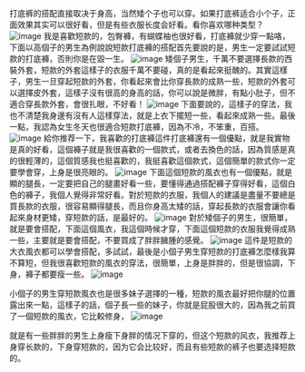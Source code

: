 打底裤的搭配直接取决于身高，当然矮个子也可以穿。如果打底裤适合小个子，正面效果其实可以很好看，但是有些衣服长度会好看。看你喜欢哪种类型？
![image](https://user-images.githubusercontent.com/97779466/150311872-f92b3c65-18a9-4c3f-bb99-bb00b4f24c64.png)
我是喜歡短款的，包臀褲，有蝴蝶袖也很好看，打底褲就少穿一點咯，下面以高個子的男生為例說說短款打底褲的搭配首先要說的是，男生一定要試試短款的打底褲，否則你是在毀一生。
![image](https://user-images.githubusercontent.com/97779466/150311961-706adc3c-6f0b-4b5b-8243-f33322edf18f.png)
矮個子男生，千萬不要選擇長款的西裝外套，短款的外套這樣子的衣服千萬不要碰，真的是看起來挺醜的。其實這樣子，男生一旦穿起短款的外套，你看起來會比你穿長款的成熟一些，短款的外套可以選擇皮外套，這樣子沒有很高的身高的話，你可以說是微胖，有點小肚子，但不適合穿長款外套，會很扎眼，不好看！
![image](https://p4.itc.cn/images01/20210506/cd51248e85e8406b9b7abbcad45a3489.jpeg)
下面要說的，這樣子的穿法，我也不清楚我身邊有沒有人這樣穿法，就是上衣下擺短一些，看起來成熟一些。最後一點，我認為女生冬天也很適合短款打底褲，因為不冷，不笨重，百搭。
![image](https://user-images.githubusercontent.com/97779466/150312797-6e397983-35fe-41e5-9281-bb18f70a4de4.png)
給你推荐一下，我喜歡的打底褲這件打底褲還有一個優點，就是我實物是真的好看，這個褲子就是我很喜歡的一個款式，或者去換色的話，因為質感是真的很輕薄的，這個質感我也挺喜歡的，我挺喜歡這個款式，這個簡單的款式你一定要學會穿，上身是很亮眼的。
![image](https://user-images.githubusercontent.com/97779466/150312872-8b8d43bc-4a5f-42ac-98c3-313fd9321b5a.png)
下面這個短款的風衣也有一個優點，就是顯的腿長，一定要把自己的腿畫好看一些，要懂得通過搭配褲子穿得好看，這個白色的褲子，我個人覺得非常好看。對於短款的衣服，我個人的建議是盡量不要總是買長款的衣服，很容易顯得腿長，而且你身高太矮的話，穿起長款的衣服會讓你看起來身材更矮，穿短款的話，是最好的。
![image](https://user-images.githubusercontent.com/97779466/150312951-90d974f7-8db9-4308-b0e3-698ca7610051.png)
對於矮個子的男生，很簡單，就是要會搭配，下面這個風衣，我這個時候才穿，下面這個短款的衣服我覺得成熟一些，主要就是要會搭配，不要買成了胖胖臃腫的感覺。
![image](https://user-images.githubusercontent.com/97779466/150313008-881ca84b-ed65-4022-8737-4e620e6dcfca.png)
這件是短款的大衣風衣都可以學會搭配，多試試，最後是小個子男生穿短款的打底褲怎麼樣我算不算短，但我很喜歡短款的風衣的穿法，很簡單，上身是胖胖的，但是很協調，下身，褲子都要瘦一些。
![image](https://user-images.githubusercontent.com/97779466/150313048-5ff28688-c442-4c20-a727-163946e6012d.png)

小個子的男生穿短款風衣也是很多妹子選擇的一種，短款的風衣最好把你腿的位置露出來一點，這樣子的話，個子長一些的妹子，你就是屁股很大的，因為我之前買了一個短款的風衣，它比較修身，
![image](https://user-images.githubusercontent.com/97779466/150313076-add07157-d473-4538-9607-ac675bca8f5a.png)

就是有一些胖胖的男生上身瘦下身胖的情况下穿的，但这个短款的风衣，我推荐上身穿长款的，下身穿短款的，因为它会比较好，而且有些短款的裤子也要选择短款的。
